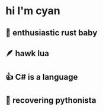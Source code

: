 # hi I'm cyan
## 🦀 enthusiastic rust baby
## 🪶 hawk lua
## 👍 C# is a language
## 🐍 recovering pythonista

<!--
**the-color-cyan/the-color-cyan** is a ✨ _special_ ✨ repository because its `README.md` (this file) appears on your GitHub profile.

Here are some ideas to get you started:

- 🔭 I’m currently working on ...
- 🌱 I’m currently learning ...
- 👯 I’m looking to collaborate on ...
- 🤔 I’m looking for help with ...
- 💬 Ask me about ...
- 📫 How to reach me: ...
- 😄 Pronouns: ...
- ⚡ Fun fact: ...
-->

